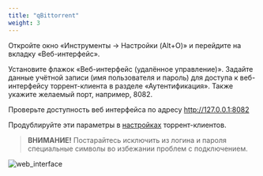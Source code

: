 ```yaml
---
title: "qBittorrent"
weight: 3
---
```


Откройте окно «Инструменты → Настройки (Alt+O)» и перейдите на вкладку «Веб-интерфейс».

Установите флажок «Веб-интерфейс (удалённое управление)». Задайте данные учётной записи (имя пользователя и пароль) для доступа к веб-интерфейсу торрент-клиента в разделе «Аутентификация». Также укажите желаемый порт, например, 8082.

Проверьте доступность веб интерфейса по адресу http://127.0.0.1:8082

Продублируйте эти параметры в [настройках](https://github.com/berkut-174/webtlo/wiki/Torrent-clients) торрент-клиентов.

> **ВНИМАНИЕ!** Постарайтесь исключить из логина и пароля специальные символы во избежании проблем с подключением.

![web_interface](https://user-images.githubusercontent.com/1829509/81952947-8011ee00-9620-11ea-98df-cdf4061a863f.png)
